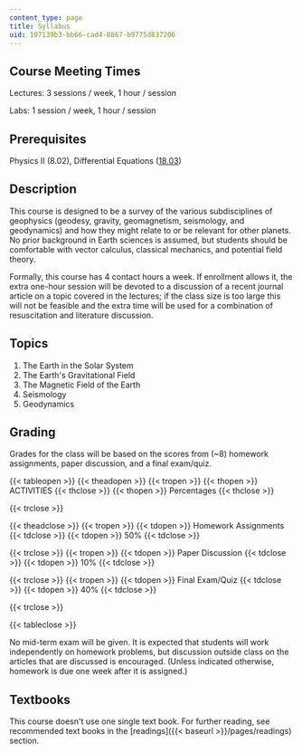```yaml
---
content_type: page
title: Syllabus
uid: 107139b3-bb66-cad4-8867-b9775d837206
---
```


Course Meeting Times
--------------------

Lectures: 3 sessions / week, 1 hour / session

Labs: 1 session / week, 1 hour / session

Prerequisites
-------------

Physics II (8.02), Differential Equations ([18.03](/courses/18-03-differential-equations-spring-2006))

Description
-----------

This course is designed to be a survey of the various subdisciplines of geophysics (geodesy, gravity, geomagnetism, seismology, and geodynamics) and how they might relate to or be relevant for other planets. No prior background in Earth sciences is assumed, but students should be comfortable with vector calculus, classical mechanics, and potential field theory.

Formally, this course has 4 contact hours a week. If enrollment allows it, the extra one-hour session will be devoted to a discussion of a recent journal article on a topic covered in the lectures; if the class size is too large this will not be feasible and the extra time will be used for a combination of resuscitation and literature discussion.

Topics
------

1.  The Earth in the Solar System
2.  The Earth's Gravitational Field
3.  The Magnetic Field of the Earth
4.  Seismology
5.  Geodynamics

Grading
-------

Grades for the class will be based on the scores from (~8) homework assignments, paper discussion, and a final exam/quiz.

{{< tableopen >}}
{{< theadopen >}}
{{< tropen >}}
{{< thopen >}}
ACTIVITIES
{{< thclose >}}
{{< thopen >}}
Percentages
{{< thclose >}}

{{< trclose >}}

{{< theadclose >}}
{{< tropen >}}
{{< tdopen >}}
Homework Assignments
{{< tdclose >}}
{{< tdopen >}}
50%
{{< tdclose >}}

{{< trclose >}}
{{< tropen >}}
{{< tdopen >}}
Paper Discussion
{{< tdclose >}}
{{< tdopen >}}
10%
{{< tdclose >}}

{{< trclose >}}
{{< tropen >}}
{{< tdopen >}}
Final Exam/Quiz
{{< tdclose >}}
{{< tdopen >}}
40%
{{< tdclose >}}

{{< trclose >}}

{{< tableclose >}}

No mid-term exam will be given. It is expected that students will work independently on homework problems, but discussion outside class on the articles that are discussed is encouraged. (Unless indicated otherwise, homework is due one week after it is assigned.)

Textbooks
---------

This course doesn't use one single text book. For further reading, see recommended text books in the [readings]({{< baseurl >}}/pages/readings) section.
